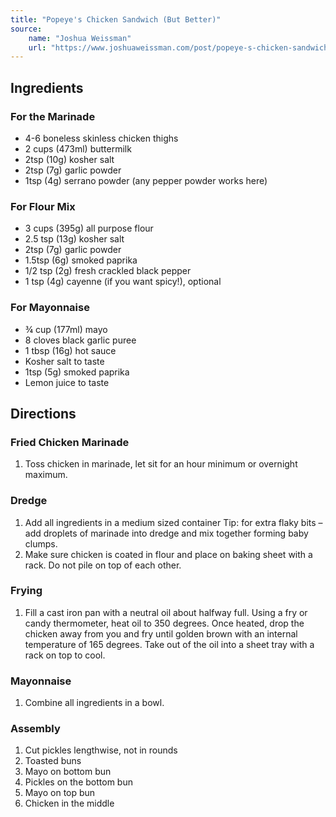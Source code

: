 ```yaml
---
title: "Popeye's Chicken Sandwich (But Better)"
source:
    name: "Joshua Weissman"
    url: "https://www.joshuaweissman.com/post/popeye-s-chicken-sandwich-but-better"
---
```


## Ingredients

### For the Marinade

-   4-6 boneless skinless chicken thighs
-   2 cups (473ml) buttermilk
-   2tsp (10g) kosher salt
-   2tsp (7g) garlic powder
-   1tsp (4g) serrano powder (any pepper powder works here)

### For Flour Mix

-   3 cups (395g) all purpose flour
-   2.5 tsp (13g) kosher salt
-   2tsp (7g) garlic powder
-   1.5tsp (6g) smoked paprika
-   1/2 tsp (2g) fresh crackled black pepper
-   1 tsp (4g) cayenne (if you want spicy!), optional

### For Mayonnaise

-   ¾ cup (177ml) mayo
-   8 cloves black garlic puree
-   1 tbsp (16g) hot sauce
-   Kosher salt to taste
-   1tsp (5g) smoked paprika
-   Lemon juice to taste

## Directions

### Fried Chicken Marinade

1. Toss chicken in marinade, let sit for an hour minimum or overnight maximum.

### Dredge

1. Add all ingredients in a medium sized container Tip: for extra flaky bits – add droplets of marinade into dredge and mix together forming baby clumps.
1. Make sure chicken is coated in flour and place on baking sheet with a rack. Do not pile on top of each other.

### Frying

1. Fill a cast iron pan with a neutral oil about halfway full. Using a fry or candy thermometer, heat oil to 350 degrees. Once heated, drop the chicken away from you and fry until golden brown with an internal temperature of 165 degrees. Take out of the oil into a sheet tray with a rack on top to cool.

### Mayonnaise

1. Combine all ingredients in a bowl.

### Assembly

1. Cut pickles lengthwise, not in rounds
1. Toasted buns
1. Mayo on bottom bun
1. Pickles on the bottom bun
1. Mayo on top bun
1. Chicken in the middle
